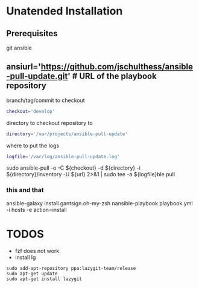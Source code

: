 # Unatended Installation

## Prerequisites
git
ansible

## ansiurl='https://github.com/jschulthess/ansible-pull-update.git' # URL of the playbook repository
branch/tag/commit to checkout
```bash
checkout='develop'                                            
```
directory to checkout repository to
```bash
directory='/var/projects/ansible-pull-update'           
```
where to put the logs
```bash
logfile='/var/log/ansible-pull-update.log'                            
```

sudo ansible-pull -o -C ${checkout} -d ${directory} -i ${directory}/inventory -U ${url} 2>&1 | sudo tee -a ${logfile}ble pull



### this and that
ansible-galaxy install gantsign.oh-my-zsh
nansible-playbook playbook.yml -i hosts -e action=install

# TODOS
+ fzf does not work
+ install lg
```
sudo add-apt-repository ppa:lazygit-team/release
sudo apt-get update
sudo apt-get install lazygit
```

